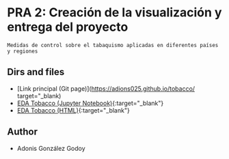 # PRA 2: Creación de la visualización y entrega del proyecto

    Medidas de control sobre el tabaquismo aplicadas en diferentes países y regiones

## Dirs and files

- [Link principal (Git page)](https://adions025.github.io/tobacco/ target="_blank)
- [EDA Tobacco (Jupyter Notebook)](https://github.com/adions025/tobacco/blob/master/src/tobacco.ipynb){:target="_blank"}
- [EDA Tobacco (HTML)](https://adions025.github.io/){:target="_blank"}

## Author

- Adonis González Godoy